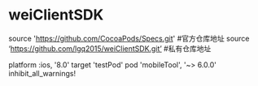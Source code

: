 # weiClientSDK

source 'https://github.com/CocoaPods/Specs.git'     #官方仓库地址
source ‘https://github.com/lgq2015/weiClientSDK.git’     #私有仓库地址

platform :ios, '8.0'
target 'testPod'
    pod 'mobileTool', '~> 6.0.0'
inhibit_all_warnings!
